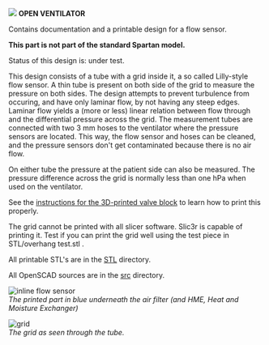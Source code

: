 ![](../../images/OpenVentilatorLogoSmall.png) **OPEN VENTILATOR**

Contains documentation and a printable design for a flow sensor.

**This part is not part of the standard Spartan model.**

Status of this design is: under test.

This design consists of a tube with a grid inside it, a so called Lilly-style flow sensor. A thin tube is present on both side of the grid to measure the pressure on both sides. The design attempts to prevent turbulence from occuring, and have only laminar flow, by not having any steep edges. Laminar flow yields a (more or less) linear relation between flow through and the differential pressure across the grid. The measurement tubes are connected with two 3 mm hoses to the ventilator where the pressure sensors are located. This way, the flow sensor and hoses can be cleaned, and the pressure sensors don't get contaminated because there is no air flow. 

On either tube the pressure at the patient side can also be measured. The pressure difference across the grid is normally less than one hPa when used on the ventilator.

See the [instructions for the 3D-printed valve block](../../03_Pneumatics/PrintedValveBlock/Instructions.md) to learn how to print this properly.

The grid cannot be printed with all slicer software. Slic3r is capable of printing it. Test if you can print the grid well using the test piece in STL/overhang test.stl .

All printable STL's are in the [STL](STL) directory.

All OpenSCAD sources are in the [src](src) directory.

![inline flow sensor](images/InlineFlowSensor.jpg)
<br>
_The printed part in blue underneath the air filter (and HME, Heat and Moisture Exchanger)_

![grid](images/Grid.jpg)
<br>
_The grid as seen through the tube._
